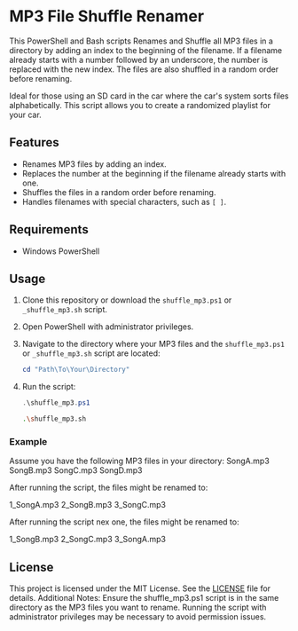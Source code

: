 # MP3 File Shuffle Renamer

This PowerShell and Bash scripts Renames and Shuffle all MP3 files in a directory by adding an index to the beginning of the filename. If a filename already starts with a number followed by an underscore, the number is replaced with the new index. The files are also shuffled in a random order before renaming.

Ideal for those using an SD card in the car where the car's system sorts files alphabetically. This script allows you to create a randomized playlist for your car.


## Features

- Renames MP3 files by adding an index.
- Replaces the number at the beginning if the filename already starts with one.
- Shuffles the files in a random order before renaming.
- Handles filenames with special characters, such as `[ ]`.

## Requirements

- Windows PowerShell

## Usage

1. Clone this repository or download the `shuffle_mp3.ps1` or `_shuffle_mp3.sh` script.

2. Open PowerShell with administrator privileges.

3. Navigate to the directory where your MP3 files and the `shuffle_mp3.ps1` or `_shuffle_mp3.sh` script are located:
    ```powershell
    cd "Path\To\Your\Directory"
    ```

4. Run the script:
    ```powershell
    .\shuffle_mp3.ps1
    ```

    ```bash
    .\shuffle_mp3.sh
    ```

### Example

Assume you have the following MP3 files in your directory:
SongA.mp3
SongB.mp3
SongC.mp3
SongD.mp3

After running the script, the files might be renamed to:

1_SongA.mp3
2_SongB.mp3
3_SongC.mp3

After running the script nex one, the files might be renamed to:

1_SongB.mp3
2_SongC.mp3
3_SongA.mp3

## License

This project is licensed under the MIT License. See the [LICENSE](LICENSE) file for details.
Additional Notes:
Ensure the shuffle_mp3.ps1 script is in the same directory as the MP3 files you want to rename.
Running the script with administrator privileges may be necessary to avoid permission issues.

